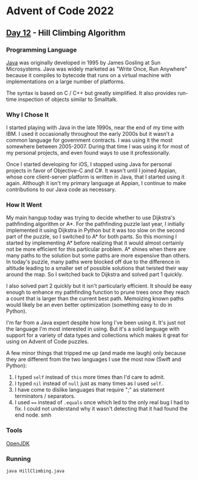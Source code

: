 # Advent of Code 2022
## [Day 12](https://adventofcode.com/2022/day/12) - Hill Climbing Algorithm

### Programming Language 

[Java](https://en.wikipedia.org/wiki/Java_(programming_language)) was originally developed in 1995 by James Gosling at Sun Microsystems.
Java was widely marketed as "Write Once, Run Anywhere" because it compiles to bytecode that runs on a virtual machine with implementations on a large number of platforms.

The syntax is based on C / C++ but greatly simplified.
It also provides run-time inspection of objects similar to Smalltalk.

### Why I Chose It

I started playing with Java in the late 1990s, near the end of my time with IBM.
I used it occasionally throughout the early 2000s but it wasn't a common language for government contracts.
I was using it the most somewhere between 2005-2007.
During that time I was using it for most of my personal projects, and even found ways to use it professionally.

Once I started developing for iOS, I stopped using Java for personal projects in favor of Objective-C and C#.
It wasn't until I joined Appian, whose core client-server platform is written in Java, that I started using it again.
Although it isn't my primary language at Appian, I continue to make contributions to our Java code as necessary.

### How It Went

My main hangup today was trying to decide whether to use Dijkstra's pathfinding algorithm or A*.
For the pathfinding puzzle last year, I initially implemented it using Dijkstra in Python but it was too slow on the second part of the puzzle, so I switched to A* for both parts.
So this morning I started by implementing A* before realizing that it would almost certainly not be more efficient for this particular problem.
A* shines when there are many paths to the solution but some paths are more expensive than others.
In today's puzzle, many paths were blocked off due to the difference in altitude leading to a smaller set of possible solutions that twisted their way around the map.
So I switched back to Dijkstra and solved part 1 quickly.

I also solved part 2 quickly but it isn't particularly efficient.
It should be easy enough to enhance my pathfinding function to prune trees once they reach a count that is larger than the current best path.
Memoizing known paths would likely be an even better optimization (something easy to do in Python).

I'm far from a Java expert despite how long I've been using it.
It's just not the language I'm most interested in using.
But it's a solid language with support for a variety of data types and collections which makes it great for using on Advent of Code puzzles.

A few minor things that tripped me up (and made me laugh) only because they are different from the two languages I use the most now (Swift and Python):
1) I typed `self` instead of `this` more times than I'd care to admit.
2) I typed `nil` instead of `null` just as many times as I used `self`.
3) I have come to dislike languages that require ";" as statement terminators / separators.
4) I used `==` instead of `.equals` once which led to the only real bug I had to fix.
I could not understand why it wasn't detecting that it had found the end node.
smh

### Tools

[OpenJDK](https://openjdk.org/)

### Running

```
java HillClimbing.java
```
